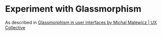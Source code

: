 # Experiment with Glassmorphism

As described in [Glassmorphism in user interfaces by Michal Malewicz | UX Collective](https://uxdesign.cc/glassmorphism-in-user-interfaces-1f39bb1308c9)